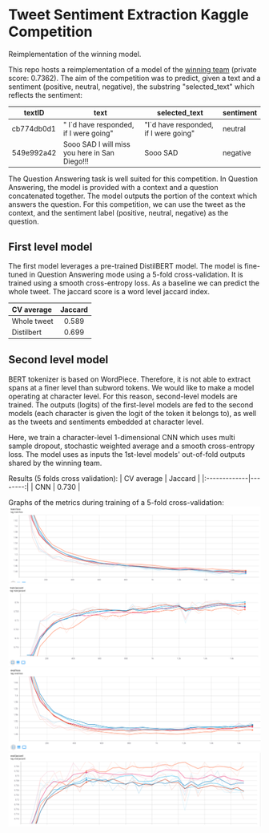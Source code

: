 # Tweet Sentiment Extraction Kaggle Competition
Reimplementation of the winning model.

This repo hosts a reimplementation of a model of the [winning team](https://www.kaggle.com/c/tweet-sentiment-extraction/discussion/159477) (private score: 0.7362).
The aim of the competition was to predict, given a text and a sentiment (positive, neutral, negative), the substring "selected_text" which reflects the sentiment:


| textID | text | selected_text | sentiment |
|----|----|----|----|
| cb774db0d1 | " I`d have responded, if I were going" | "I`d have responded, if I were going" | neutral
| 549e992a42 | Sooo SAD I will miss you here in San Diego!!! | Sooo SAD | negative

The Question Answering task is well suited for this competition. In Question Answering, the model is provided with a context and a question concatenated together. The model outputs the portion of the context which answers the question.
For this competition, we can use the tweet as the context, and the sentiment label (positive, neutral, negative) as the question.
## First level model
The first model leverages a pre-trained DistilBERT model. The model is fine-tuned in Question Answering mode using a 5-fold cross-validation. It is trained using a smooth cross-entropy loss. As a baseline we can predict the whole tweet.
The jaccard score is a word level jaccard index.

| CV average   | Jaccard |
|:-------------|:--------:|
| Whole tweet | 0.589
| Distilbert | 0.699 |

## Second level model
BERT tokenizer is based on WordPiece. Therefore, it is not able to extract spans at a finer level than subword tokens. We would like to make a model operating at character level.
For this reason, second-level models are trained.
The outputs (logits) of the first-level models are fed to the second models (each character is given the logit of the token it belongs to), as well as the tweets and sentiments embedded at character level.


Here, we train a character-level 1-dimensional CNN which uses multi sample dropout, stochastic weighted average and a smooth cross-entropy loss.
The model uses as inputs the 1st-level models' out-of-fold outputs shared by the winning team.

Results (5 folds cross validation):
| CV average   | Jaccard |
|:-------------|--------:|
| CNN |  0.730 |

Graphs of the metrics during training of a 5-fold cross-validation:
![Train loss](train_loss.png "Training loss")
![Train jaccard](train_jaccard.png "Training jaccard")
![Eval loss](eval_loss.png "Eval loss")
![Eval jaccard](eval_jaccard.png "Eval jaccard")
